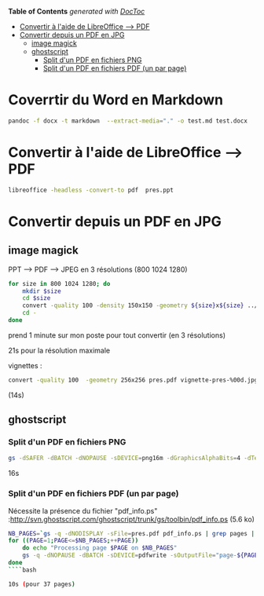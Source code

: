 <!-- START doctoc generated TOC please keep comment here to allow auto update -->
<!-- DON'T EDIT THIS SECTION, INSTEAD RE-RUN doctoc TO UPDATE -->
**Table of Contents**  *generated with [DocToc](https://github.com/thlorenz/doctoc)*

- [Convertir à l'aide de LibreOffice --> PDF](#convertir-%C3%A0-laide-de-libreoffice----pdf)
- [Convertir depuis un PDF en JPG](#convertir-depuis-un-pdf-en-jpg)
  - [image magick](#image-magick)
  - [ghostscript](#ghostscript)
    - [Split d'un PDF en fichiers PNG](#split-dun-pdf-en-fichiers-png)
    - [Split d'un PDF en fichiers PDF (un par page)](#split-dun-pdf-en-fichiers-pdf-un-par-page)

<!-- END doctoc generated TOC please keep comment here to allow auto update -->

# Coverrtir du Word en Markdown

````bash
pandoc -f docx -t markdown  --extract-media="." -o test.md test.docx
````

# Convertir à l'aide de LibreOffice --> PDF

````bash
libreoffice -headless -convert-to pdf  pres.ppt
````

# Convertir depuis un PDF en JPG
## image magick

PPT --> PDF --> JPEG en 3 résolutions (800 1024 1280)

````bash
for size in 800 1024 1280; do
    mkdir $size
    cd $size
    convert -quality 100 -density 150x150 -geometry ${size}x${size} ../pres.pdf pres-%00d.jpg
    cd -
done
````

prend 1 minute sur mon poste pour tout convertir (en 3 résolutions)

21s pour la résolution maximale

vignettes :

````bash
convert -quality 100  -geometry 256x256 pres.pdf vignette-pres-%00d.jpg
````

(14s)

## ghostscript
### Split d'un PDF en fichiers PNG

````bash
gs -dSAFER -dBATCH -dNOPAUSE -sDEVICE=png16m -dGraphicsAlphaBits=4 -dTextAlphaBits=4 -sOutputFile='page-%00d.png' -r150 pres.pdf
````
16s 

### Split d'un PDF en fichiers PDF (un par page)

Nécessite la présence du fichier "pdf_info.ps"  :http://svn.ghostscript.com/ghostscript/trunk/gs/toolbin/pdf_info.ps (5.6 ko)

````bash
NB_PAGES=`gs -q -dNODISPLAY -sFile=pres.pdf pdf_info.ps | grep pages | awk '{print $3}'` && 
for ((PAGE=1;PAGE<=$NB_PAGES;++PAGE))
    do echo "Processing page $PAGE on $NB_PAGES"
    gs -q -dNOPAUSE -dBATCH -sDEVICE=pdfwrite -sOutputFile="page-${PAGE}.pdf" -dFirstPage=$PAGE -dLastPage=$PAGE pres.pdf 2> /dev/null
done
````bash

10s (pour 37 pages)
